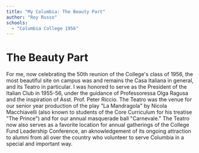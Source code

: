 ```yaml
---
title: "My Columbia: The Beauty Part"
author: "Roy Russo"
schools:
  - "Columbia College 1956"
---
```


# The Beauty Part

For me, now celebrating the 50th reunion of the College's class of 1956, the most beautiful site on campus was and remains the Casa Italiana in general, and its Teatro in particular.  I was honored to serve as the President of the Italian Club in 1955-56, under the guidance of Professoressa Olga Ragusa and the inspiration of Asst. Prof. Peter Riccio.  The Teatro was the venue for our senior year production of the play "La Mandragola" by Nicola Macchiavelli (also known to students of  the Core Curriculum for his treatise "The Prince") and for our annual masquerade ball "Carnevale."  The Teatro now also serves as a favorite location for annual gatherings of the College Fund Leadership Conference, an aknowledgement of its ongoing attraction to alumni from all over the country who volunteer to serve Columbia in a special and important way.
